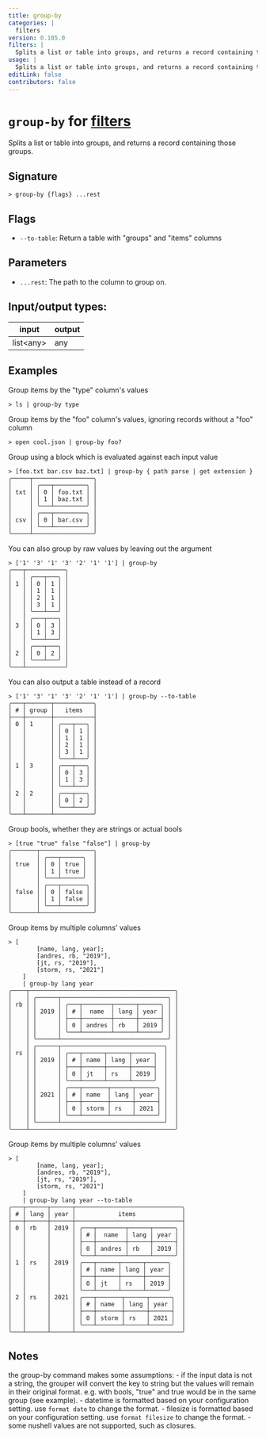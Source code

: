 ```yaml
---
title: group-by
categories: |
  filters
version: 0.105.0
filters: |
  Splits a list or table into groups, and returns a record containing those groups.
usage: |
  Splits a list or table into groups, and returns a record containing those groups.
editLink: false
contributors: false
---
```

<!-- This file is automatically generated. Please edit the command in https://github.com/nushell/nushell instead. -->

# `group-by` for [filters](/commands/categories/filters.md)

<div class='command-title'>Splits a list or table into groups, and returns a record containing those groups.</div>

## Signature

```> group-by {flags} ...rest```

## Flags

 -  `--to-table`: Return a table with "groups" and "items" columns

## Parameters

 -  `...rest`: The path to the column to group on.


## Input/output types:

| input     | output |
| --------- | ------ |
| list&lt;any&gt; | any    |
## Examples

Group items by the "type" column's values
```nu
> ls | group-by type

```

Group items by the "foo" column's values, ignoring records without a "foo" column
```nu
> open cool.json | group-by foo?

```

Group using a block which is evaluated against each input value
```nu
> [foo.txt bar.csv baz.txt] | group-by { path parse | get extension }
╭─────┬─────────────────╮
│     │ ╭───┬─────────╮ │
│ txt │ │ 0 │ foo.txt │ │
│     │ │ 1 │ baz.txt │ │
│     │ ╰───┴─────────╯ │
│     │ ╭───┬─────────╮ │
│ csv │ │ 0 │ bar.csv │ │
│     │ ╰───┴─────────╯ │
╰─────┴─────────────────╯
```

You can also group by raw values by leaving out the argument
```nu
> ['1' '3' '1' '3' '2' '1' '1'] | group-by
╭───┬───────────╮
│   │ ╭───┬───╮ │
│ 1 │ │ 0 │ 1 │ │
│   │ │ 1 │ 1 │ │
│   │ │ 2 │ 1 │ │
│   │ │ 3 │ 1 │ │
│   │ ╰───┴───╯ │
│   │ ╭───┬───╮ │
│ 3 │ │ 0 │ 3 │ │
│   │ │ 1 │ 3 │ │
│   │ ╰───┴───╯ │
│   │ ╭───┬───╮ │
│ 2 │ │ 0 │ 2 │ │
│   │ ╰───┴───╯ │
╰───┴───────────╯
```

You can also output a table instead of a record
```nu
> ['1' '3' '1' '3' '2' '1' '1'] | group-by --to-table
╭───┬───────┬───────────╮
│ # │ group │   items   │
├───┼───────┼───────────┤
│ 0 │ 1     │ ╭───┬───╮ │
│   │       │ │ 0 │ 1 │ │
│   │       │ │ 1 │ 1 │ │
│   │       │ │ 2 │ 1 │ │
│   │       │ │ 3 │ 1 │ │
│   │       │ ╰───┴───╯ │
│ 1 │ 3     │ ╭───┬───╮ │
│   │       │ │ 0 │ 3 │ │
│   │       │ │ 1 │ 3 │ │
│   │       │ ╰───┴───╯ │
│ 2 │ 2     │ ╭───┬───╮ │
│   │       │ │ 0 │ 2 │ │
│   │       │ ╰───┴───╯ │
╰───┴───────┴───────────╯

```

Group bools, whether they are strings or actual bools
```nu
> [true "true" false "false"] | group-by
╭───────┬───────────────╮
│       │ ╭───┬──────╮  │
│ true  │ │ 0 │ true │  │
│       │ │ 1 │ true │  │
│       │ ╰───┴──────╯  │
│       │ ╭───┬───────╮ │
│ false │ │ 0 │ false │ │
│       │ │ 1 │ false │ │
│       │ ╰───┴───────╯ │
╰───────┴───────────────╯
```

Group items by multiple columns' values
```nu
> [
        [name, lang, year];
        [andres, rb, "2019"],
        [jt, rs, "2019"],
        [storm, rs, "2021"]
    ]
    | group-by lang year
╭────┬─────────────────────────────────────────╮
│    │ ╭──────┬──────────────────────────────╮ │
│ rb │ │      │ ╭───┬────────┬──────┬──────╮ │ │
│    │ │ 2019 │ │ # │  name  │ lang │ year │ │ │
│    │ │      │ ├───┼────────┼──────┼──────┤ │ │
│    │ │      │ │ 0 │ andres │ rb   │ 2019 │ │ │
│    │ │      │ ╰───┴────────┴──────┴──────╯ │ │
│    │ ╰──────┴──────────────────────────────╯ │
│    │ ╭──────┬─────────────────────────────╮  │
│ rs │ │      │ ╭───┬──────┬──────┬──────╮  │  │
│    │ │ 2019 │ │ # │ name │ lang │ year │  │  │
│    │ │      │ ├───┼──────┼──────┼──────┤  │  │
│    │ │      │ │ 0 │ jt   │ rs   │ 2019 │  │  │
│    │ │      │ ╰───┴──────┴──────┴──────╯  │  │
│    │ │      │ ╭───┬───────┬──────┬──────╮ │  │
│    │ │ 2021 │ │ # │ name  │ lang │ year │ │  │
│    │ │      │ ├───┼───────┼──────┼──────┤ │  │
│    │ │      │ │ 0 │ storm │ rs   │ 2021 │ │  │
│    │ │      │ ╰───┴───────┴──────┴──────╯ │  │
│    │ ╰──────┴─────────────────────────────╯  │
╰────┴─────────────────────────────────────────╯
```

Group items by multiple columns' values
```nu
> [
        [name, lang, year];
        [andres, rb, "2019"],
        [jt, rs, "2019"],
        [storm, rs, "2021"]
    ]
    | group-by lang year --to-table
╭───┬──────┬──────┬──────────────────────────────╮
│ # │ lang │ year │            items             │
├───┼──────┼──────┼──────────────────────────────┤
│ 0 │ rb   │ 2019 │ ╭───┬────────┬──────┬──────╮ │
│   │      │      │ │ # │  name  │ lang │ year │ │
│   │      │      │ ├───┼────────┼──────┼──────┤ │
│   │      │      │ │ 0 │ andres │ rb   │ 2019 │ │
│   │      │      │ ╰───┴────────┴──────┴──────╯ │
│ 1 │ rs   │ 2019 │ ╭───┬──────┬──────┬──────╮   │
│   │      │      │ │ # │ name │ lang │ year │   │
│   │      │      │ ├───┼──────┼──────┼──────┤   │
│   │      │      │ │ 0 │ jt   │ rs   │ 2019 │   │
│   │      │      │ ╰───┴──────┴──────┴──────╯   │
│ 2 │ rs   │ 2021 │ ╭───┬───────┬──────┬──────╮  │
│   │      │      │ │ # │ name  │ lang │ year │  │
│   │      │      │ ├───┼───────┼──────┼──────┤  │
│   │      │      │ │ 0 │ storm │ rs   │ 2021 │  │
│   │      │      │ ╰───┴───────┴──────┴──────╯  │
╰───┴──────┴──────┴──────────────────────────────╯

```

## Notes
the group-by command makes some assumptions:
    - if the input data is not a string, the grouper will convert the key to string but the values will remain in their original format. e.g. with bools, "true" and true would be in the same group (see example).
    - datetime is formatted based on your configuration setting. use `format date` to change the format.
    - filesize is formatted based on your configuration setting. use `format filesize` to change the format.
    - some nushell values are not supported, such as closures.
